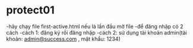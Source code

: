 # protect01
-hãy chạy file first-active.html nếu là lần đầu mở file
-để đăng nhập có 2 cách
    -cách 1: đăng ký rồi đăng nhập
    -cách 2: sử dụng tài khoản admin(tài khoản: admin@success.com , mật khẩu: 1234)